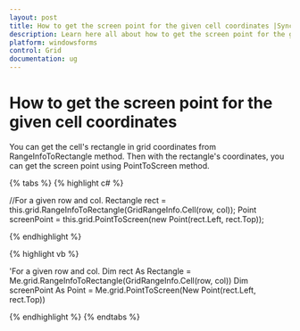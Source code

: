 ```yaml
---
layout: post
title: How to get the screen point for the given cell coordinates |Syncfusion
description: Learn here all about how to get the screen point for the given cell coordinates in Syncfusion Windows Forms gridcontrol control and more.
platform: windowsforms
control: Grid
documentation: ug
---
```


# How to get the screen point for the given cell coordinates

You can get the cell's rectangle in grid coordinates from RangeInfoToRectangle method. Then with the rectangle's coordinates, you can get the screen point using PointToScreen method.

{% tabs %}
{% highlight c# %}

//For a given row and col.
Rectangle rect = this.grid.RangeInfoToRectangle(GridRangeInfo.Cell(row, col));
Point screenPoint = this.grid.PointToScreen(new Point(rect.Left, rect.Top));

{% endhighlight %}

{% highlight vb %}

'For a given row and col.
Dim rect As Rectangle = Me.grid.RangeInfoToRectangle(GridRangeInfo.Cell(row, col))
Dim screenPoint As Point = Me.grid.PointToScreen(New Point(rect.Left, rect.Top))

{% endhighlight %}
{% endtabs %}
